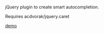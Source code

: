 jQuery plugin to create smart autocompletion.

Requires acdvorak/jquery.caret

[demo](http://lcavadas.github.io/autocomplete/autocomplete.html)
